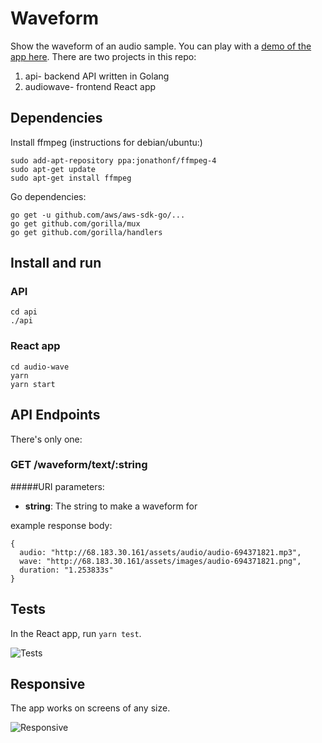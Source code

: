 # Waveform

Show the waveform of an audio sample. You can play with a [demo of the app here](http://68.183.30.161/waveform/). There are two projects in this repo:

1. api- backend API written in Golang
2. audiowave- frontend React app

## Dependencies

Install ffmpeg (instructions for debian/ubuntu:)

```
sudo add-apt-repository ppa:jonathonf/ffmpeg-4
sudo apt-get update
sudo apt-get install ffmpeg
```

Go dependencies:

```
go get -u github.com/aws/aws-sdk-go/...
go get github.com/gorilla/mux
go get github.com/gorilla/handlers

```

## Install and run

### API

```
cd api
./api
```

### React app

```
cd audio-wave
yarn
yarn start
```

## API Endpoints

There's only one:

### GET /waveform/text/:string

#####URI parameters:

- **string**: The string to make a waveform for

example response body:

```
{
  audio: "http://68.183.30.161/assets/audio/audio-694371821.mp3",
  wave: "http://68.183.30.161/assets/images/audio-694371821.png",
  duration: "1.253833s"
}
```

## Tests

In the React app, run `yarn test`.

![Tests](https://i.imgur.com/O2jZDc6.png?1)

## Responsive

The app works on screens of any size.

![Responsive](https://i.imgur.com/i2V3onT.png?1)